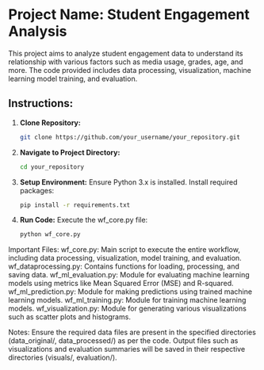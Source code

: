# Project Name: Student Engagement Analysis

This project aims to analyze student engagement data to understand its relationship with various factors such as media usage, grades, age, and more. The code provided includes data processing, visualization, machine learning model training, and evaluation.

## Instructions:

1. **Clone Repository:**
   ```bash
   git clone https://github.com/your_username/your_repository.git

2. **Navigate to Project Directory:**
   ```bash
   cd your_repository

4. **Setup Environment:**
   Ensure Python 3.x is installed.
   Install required packages:
   ```bash
   pip install -r requirements.txt

6. **Run Code:**
   Execute the wf_core.py file:
   ```bash
   python wf_core.py

Important Files:
wf_core.py: Main script to execute the entire workflow, including data processing, visualization, model training, and evaluation.
wf_dataprocessing.py: Contains functions for loading, processing, and saving data.
wf_ml_evaluation.py: Module for evaluating machine learning models using metrics like Mean Squared Error (MSE) and R-squared.
wf_ml_prediction.py: Module for making predictions using trained machine learning models.
wf_ml_training.py: Module for training machine learning models.
wf_visualization.py: Module for generating various visualizations such as scatter plots and histograms.

Notes:
Ensure the required data files are present in the specified directories (data_original/, data_processed/) as per the code.
Output files such as visualizations and evaluation summaries will be saved in their respective directories (visuals/, evaluation/).
